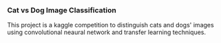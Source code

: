 ### Cat vs Dog Image Classification

This project is a kaggle competition to distinguish cats and dogs' images using convolutional neaural network and transfer learning techniques. 
